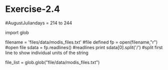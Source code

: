 Exercise-2.4
============

#AugustJuliandays = 214 to 244

import glob

filename = 'files/data/modis_files.txt'
#file defined
fp = open(filename,"r")
#open file
sdata = fp.readlines()
#readlines
print sdata[0].split('/')
#split first line to show individual units of the string

file_list = glob.glob("file/data/modis_files.txt")

